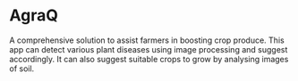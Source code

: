 # AgraQ
A comprehensive solution to assist farmers in boosting crop produce. This app can detect various plant diseases using image processing and suggest accordingly. It can also suggest suitable crops to grow by analysing images of soil.
